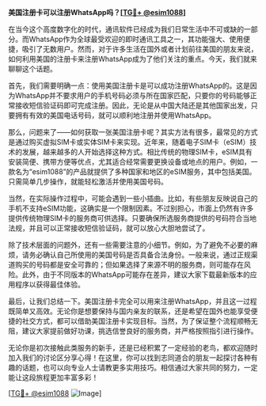 **美国注册卡可以注册WhatsApp吗？[[TG💪+ @esim1088](https://t.me/s/esim1088)]**

在当今这个高度数字化的时代，通讯软件已经成为我们日常生活中不可或缺的一部分。而WhatsApp作为全球最受欢迎的即时通讯工具之一，其功能强大、使用便捷，吸引了无数用户。然而，对于许多生活在国外或者计划前往美国的朋友来说，如何利用美国的注册卡来注册WhatsApp成为了他们关注的重点。今天，我们就来聊聊这个话题。

首先，我们需要明确一点：使用美国注册卡是可以成功注册WhatsApp的。这是因为WhatsApp并不要求用户的手机号码必须与所在国家匹配，只要你的号码能够正常接收短信验证码即可完成注册。因此，无论是从中国大陆还是其他国家出发，只要拥有有效的美国电话号码，就可以顺利地注册并使用WhatsApp。

那么，问题来了——如何获取一张美国注册卡呢？其实方法有很多，最常见的方式是通过购买虚拟SIM卡或实体SIM卡来实现。近年来，随着电子SIM卡（eSIM）技术的发展，越来越多的人开始选择这种方式。相比传统的物理SIM卡，eSIM具有安装简便、携带方便等优点，尤其适合经常需要更换设备或地点的用户。例如，一款名为“esim1088”的产品就提供了多种国家和地区的eSIM服务，其中包括美国。只需简单几步操作，就能轻松激活并使用美国号码。

当然，在实际操作过程中，可能会遇到一些小插曲。比如，有些朋友反映说自己的手机不支持eSIM功能，这确实是一个限制因素。不过别担心，市面上仍然有许多提供传统物理SIM卡的服务商可供选择。只要确保所选服务商提供的号码符合当地法规，并且可以正常接收短信验证码，就可以放心大胆地尝试了。

除了技术层面的问题外，还有一些需要注意的小细节。例如，为了避免不必要的麻烦，请务必确认自己所使用的美国号码是否具备合法身份。一般来说，通过正规渠道购买的号码都是安全可靠的；但如果选择了来源不明的服务商，则可能存在风险。此外，由于不同版本的WhatsApp可能存在差异，建议大家下载最新版本的应用程序以获得最佳体验。

最后，让我们总结一下。美国注册卡完全可以用来注册WhatsApp，并且这一过程既简单又高效。无论你是想要保持与国内亲友的联系，还是希望在国外也能享受便捷的社交方式，都可以借助美国注册卡实现目标。当然，为了保证整个流程顺畅无阻，建议大家提前做好功课，挑选信誉良好的服务商，并严格按照指引进行操作。

无论你是初次接触此类服务的新手，还是已经积累了一定经验的老鸟，都欢迎随时加入我们的讨论区分享心得！在这里，你可以找到志同道合的朋友一起探讨各种有趣的话题，也可以向专业人士请教更多实用技巧。相信通过大家共同的努力，一定能让这段旅程更加丰富多彩！

[[TG💪+ @esim1088](https://t.me/s/esim1088) ![Image](https://i.postimg.cc/4NQfJmqS/Snipaste-2025-05-13-00-14-12.png)]